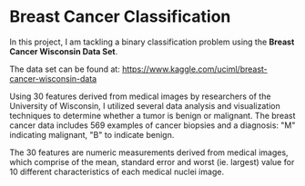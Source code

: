 # Breast Cancer Classification

In this project, I am tackling a binary classification problem using the **Breast Cancer Wisconsin Data Set**.

The data set can be found at:
  https://www.kaggle.com/uciml/breast-cancer-wisconsin-data
  
Using 30 features derived from medical images by researchers of the University of Wisconsin,
I utilized several data analysis and visualization techniques to determine whether a tumor is benign or malignant. The breast cancer data includes 569 examples of cancer biopsies and a diagnosis: "M" indicating malignant, "B" to indicate benign.

The 30 features are numeric measurements derived from medical images, which comprise of the mean, standard error and worst (ie. largest) value for 10 different characteristics of each medical nuclei image.
